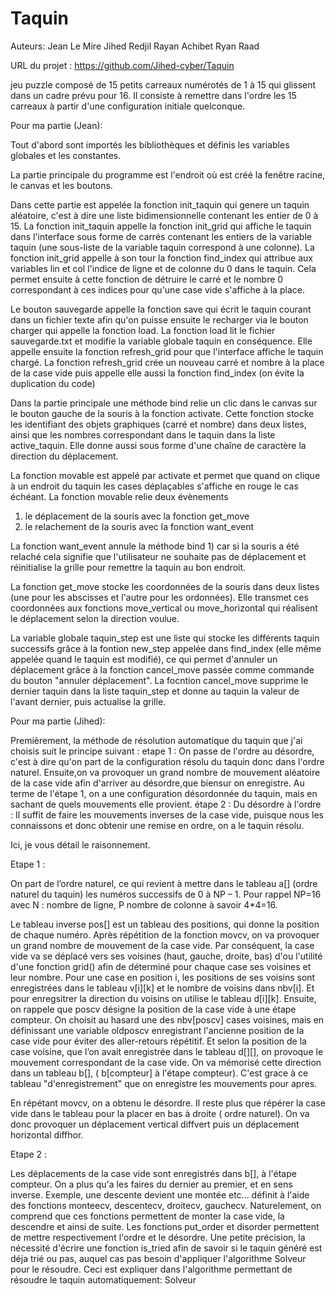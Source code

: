 # Taquin

Auteurs:
Jean Le Mire
Jihed Redjil
Rayan Achibet
Ryan Raad

URL du projet : https://github.com/Jihed-cyber/Taquin

jeu puzzle composé de 15 petits carreaux numérotés de 1 à 15 qui glissent dans un cadre prévu pour 16. Il consiste à remettre dans l'ordre les 15 carreaux à partir d'une configuration initiale quelconque. 

Pour ma partie (Jean):

Tout d'abord sont importés les bibliothèques et définis les variables globales et les constantes.

La partie principale du programme est l'endroit où est créé la fenêtre racine, le canvas et les boutons.

Dans cette partie est appelée la fonction init_taquin qui genere un taquin aléatoire, c'est à dire une liste bidimensionnelle contenant les entier de 0 à 15.
La fonction init_taquin appelle la fonction init_grid qui affiche le taquin dans l'interface sous forme de carrés contenant les entiers de la variable taquin (une sous-liste de la variable taquin correspond à une colonne).
La fonction init_grid appelle à son tour la fonction find_index qui attribue aux variables lin et col l'indice de ligne et de colonne du 0 dans le taquin. Cela permet ensuite à  cette fonction de détruire le carré et le nombre 0 correspondant à ces indices pour qu'une case vide s'affiche à la place.

Le bouton sauvegarde appelle la fonction save qui écrit le taquin courant dans un fichier texte afin qu'on puisse ensuite le recharger via le bouton charger qui appelle la fonction load.
La fonction load lit le fichier sauvegarde.txt et modifie la variable globale taquin en conséquence. Elle appelle ensuite la fonction refresh_grid pour que l'interface affiche le taquin chargé. La fonction refresh_grid crée un nouveau carré et nombre à la place de la case vide puis appelle elle aussi la fonction find_index (on évite la duplication du code)

Dans la partie principale une méthode bind relie un clic dans le canvas sur le bouton gauche de la souris à la fonction activate. Cette fonction stocke les identifiant des objets graphiques (carré et nombre) dans deux listes, ainsi que les nombres correspondant dans le taquin dans la liste active_taquin. Elle donne aussi sous forme d'une chaîne de caractère la direction du déplacement.

La fonction movable est appelé par activate et permet que quand on clique à un endroit du taquin les cases déplaçables s'affiche en rouge le cas échéant. 
La fonction movable relie deux évènements
1) le déplacement de la souris avec la fonction get_move
2) le relachement de la souris avec la fonction want_event

La fonction want_event annule la méthode bind 1) car si la souris a été relaché cela signifie que l'utilisateur ne souhaite pas de déplacement et réinitialise la grille pour remettre la taquin au bon endroit.

La fonction get_move stocke les coordonnées de la souris dans deux listes (une pour les abscisses et l'autre pour les ordonnées). Elle transmet ces coordonnées aux fonctions move_vertical ou move_horizontal qui réalisent le déplacement selon la direction voulue.

La variable globale taquin_step est une liste qui stocke les différents taquin successifs grâce à la fontion new_step appelée dans find_index (elle même appelée quand le taquin est modifié), ce qui permet d'annuler un déplacement grâce à la fonction cancel_move passée comme commande du bouton "annuler déplacement".
La focntion cancel_move supprime le dernier taquin dans la liste taquin_step et donne au taquin la valeur de l'avant dernier, puis actualise la grille.


Pour ma partie (Jihed):

Premièrement, la méthode de résolution automatique du taquin que j'ai choisis suit le principe suivant : etape 1 : On passe de l'ordre au désordre, c'est à dire qu'on part de la configuration résolu du taquin donc dans l'ordre naturel. Ensuite,on va provoquer un grand nombre de mouvement aléatoire de la case vide afin d'arriver au désordre,que biensur on enregistre. Au terme de l'étape 1, on a une configuration désordonnée du taquin, mais en sachant de quels mouvements elle provient. étape 2 : Du désordre à l'ordre : Il suffit de faire les mouvements inverses de la case vide, puisque nous les connaissons et donc obtenir une remise en ordre, on a le taquin résolu.

Ici, je vous détail le raisonnement.

Etape 1 :

On part de l’ordre naturel, ce qui revient à mettre dans le tableau a[] (ordre naturel du taquin) les numéros successifs de 0 à NP – 1. Pour rappel NP=16 avec N : nombre de ligne, P nombre de colonne à savoir 4*4=16.

Le tableau inverse pos[] est un tableau des positions, qui donne la position de chaque numéro. Après répétition de la fonction movcv, on va provoquer un grand nombre de mouvement de la case vide. Par conséquent, la case vide va se déplacé vers ses voisines (haut, gauche, droite, bas) d'ou l'utilité d'une fonction grid() afin de déterminé pour chaque case ses voisines et leur nombre. Pour une case en position i, les positions de ses voisins sont enregistrées dans le tableau v[i][k] et le nombre de voisins dans nbv[i]. Et pour enregsitrer la direction du voisins on utilise le tableau d[i][k]. Ensuite, on rappele que poscv désigne la position de la case vide à une étape compteur. On choisit au hasard une des nbv[poscv] cases voisines, mais en définissant une variable oldposcv enregistrant l'ancienne position de la case vide pour éviter des aller-retours répétitif. Et selon la position de la case voisine, que l’on avait enregistrée dans le tableau d[][], on provoque le mouvement correspondant de la case vide. On va mémorisé cette direction dans un tableau b[], ( b[compteur] à l'étape compteur). C'est grace à ce tableau "d'enregistrement" que on enregistre les mouvements pour apres.

En répétant movcv, on a obtenu le désordre. Il reste plus que répérer la case vide dans le tableau pour la placer en bas à droite ( ordre naturel). On va donc provoquer un déplacement vertical diffvert puis un déplacement horizontal diffhor.

Etape 2 :

Les déplacements de la case vide sont enregistrés dans b[], à l'étape compteur. On a plus qu'a les faires du dernier au premier, et en sens inverse. Exemple, une descente devient une montée etc... définit à l'aide des fonctions monteecv, descentecv, droitecv, gauchecv. Naturelement, on comprend que ces fonctions permettent de monter la case vide, la descendre et ainsi de suite. Les fonctions put_order et disorder permettent de mettre respectivement l'ordre et le désordre. Une petite précision, la nécessité d'écrire une fonction is_tried afin de savoir si le taquin généré est déja trié ou pas, auquel cas pas besoin d'appliquer l'algorithme Solveur pour le résoudre. Ceci est expliquer dans l'algorithme permettant de résoudre le taquin automatiquement: Solveur


                
